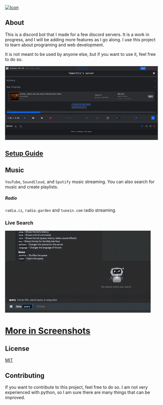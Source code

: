 [![Icon](https://raw.githubusercontent.com/Tomer27cz/nicholas_the_7th/master/.github/icon.svg)](#readme)

## About

This is a discord bot that I made for a few discord servers. It is a work in progress, and I will be adding more features as I go along. I use this project to learn about programing and web development.

It is not meant to be used by anyone else, but if you want to use it, feel free to do so.

[![Dashboard](https://raw.githubusercontent.com/Tomer27cz/nicholas_the_7th/master/.github/dashboard.png)](#readme)

## [Setup Guide](.github/SETUP.md)

## Music

`YouTube`, `SoundCloud`, and `Spotify` music streaming. You can also search for music and create playlists.

##### Radio

`radia.cz`, `radio.garden` and `tunein.com` radio streaming.

### Live Search

![youtube_search.gif](https://raw.githubusercontent.com/Tomer27cz/nicholas_the_7th/master/.github/youtube_search.gif)

# [More in Screenshots](.github/SCREENSHOTS.md)


[//]: # (## Credits)

[//]: # ()
[//]: # (- [discord.py]&#40;https://github.com/Rapptz/discord.py&#41; by Rapptz)

[//]: # (- [flask]&#40;https://github.com/pallets/flask&#41; by pallets)

[//]: # (- [yt-dlp]&#40;https://github.com/yt-dlp/yt-dlp&#41;)

[//]: # (- [youtube-search-python]&#40;https://github.com/alexmercerind/youtube-search-python&#41; by alexmercerind)

[//]: # (- [requests]&#40;https://github.com/psf/requests&#41; by psf)

[//]: # (- [BeautifulSoup]&#40;https://www.crummy.com/software/BeautifulSoup/&#41; by Leonard Richardson)

[//]: # (- [spotipy]&#40;https://github.com/spotipy-dev/spotipy&#41;)

[//]: # (- [soundcloud-lib]&#40;https://github.com/3jackdaws/soundcloud-lib&#41; by 3jackdaws)

[//]: # (- [DiscordChatExporterPy]&#40;https://github.com/mahtoid/DiscordChatExporterPy&#41; by mahtoid)

## License

[MIT](https://choosealicense.com/licenses/mit/)

## Contributing

If you want to contribute to this project, feel free to do so. I am not very experienced with python, so I am sure there are many things that can be improved.
